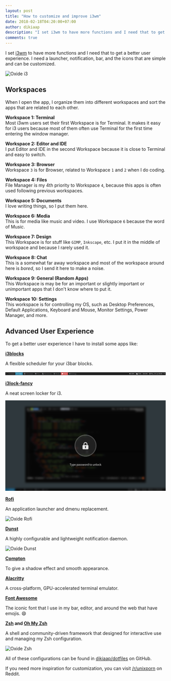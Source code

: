```yaml
---
layout: post
title: "How to customize and improve i3wm"
date: 2018-02-18T04:20:00+07:00
author: dikiaap
description: "I set i3wm to have more functions and I need that to get a better user experience. I need a launcher, notification, bar, and the icons that are simple and can be customized."
comments: true
---
```

I set [i3wm](https://i3wm.org/) to have more functions and I need that to get a better user experience. I need a launcher, notification, bar, and the icons that are simple and can be customized.
<!--more-->

![Oxide i3](https://files.dikiaap.id/img/dotfiles/i3.png)

## Workspaces
When I open the app, I organize them into different workspaces and sort the apps that are related to each other.

<b>Workspace 1: Terminal</b><br>
Most i3wm users set their first Workspace is for Terminal. It makes it easy for i3 users because most of them often use Terminal for the first time entering the window manager.

<b>Workspace 2: Editor and IDE</b><br>
I put Editor and IDE in the second Workspace because it is close to Terminal and easy to switch.

<b>Workspace 3: Browser</b><br>
Workspace `3` is for Browser, related to Workspace `1` and `2` when I do coding.

<b>Workspace 4: Files</b><br>
File Manager is my 4th priority to Workspace `4`, because this apps is often used following previous workspaces.

<b>Workspace 5: Documents</b><br>
I love writing things, so I put them here.

<b>Workspace 6: Media</b><br>
This is for media like music and video. I use Workspace `6` because the word of Mu<i>sic</i>.

<b>Workspace 7: Design</b><br>
This Workspace is for stuff like `GIMP`, `Inkscape`, etc. I put it in the middle of workspace and because I rarely used it.

<b>Workspace 8: Chat</b><br>
This is a somewhat far away workspace and most of the workspace around here is _bored_, so I send it here to make a noise.

<b>Workspace 9: General (Random Apps)</b><br>
This Workspace is may be for an important or slightly important or unimportant apps that I don't know where to put it.

<b>Workspace 10: Settings</b><br>
This workspace is for controlling my OS, such as Desktop Preferences, Default Applications, Keyboard and Mouse, Monitor Settings, Power Manager, and more.

## Advanced User Experience

To get a better user experience I have to install some apps like:

[**i3blocks**](https://github.com/vivien/i3blocks)

A flexible scheduler for your i3bar blocks.

![Oxide i3blocks](/img/post/i3blocks.png)

[**i3lock-fancy**](https://github.com/meskarune/i3lock-fancy)

A neat screen locker for i3.

![i3lock-fancy](/img/post/i3lock-fancy.png)

[**Rofi**](https://github.com/DaveDavenport/rofi)

An application launcher and dmenu replacement.

![Oxide Rofi](https://files.dikiaap.id/img/dotfiles/rofi.png)

[**Dunst**](https://github.com/dunst-project/dunst)

A highly configurable and lightweight notification daemon.

![Oxide Dunst](https://files.dikiaap.id/img/dotfiles/dunst.png)

[**Compton**](https://github.com/yshui/compton)

To give a shadow effect and smooth appearance.

[**Alacritty**](https://github.com/jwilm/alacritty)

A cross-platform, GPU-accelerated terminal emulator.

[**Font Awesome**](https://github.com/FortAwesome/Font-Awesome)

The iconic font that I use in my bar, editor, and around the web that have emojis. 😄

**[Zsh](https://www.zsh.org/) and [Oh My Zsh](https://github.com/robbyrussell/oh-my-zsh)**

A shell and community-driven framework that designed for interactive use and managing my Zsh configuration.

![Oxide Zsh](https://files.dikiaap.id/img/dotfiles/zsh.png)

All of these configurations can be found in [dikiaap/dotfiles](https://github.com/dikiaap/dotfiles) on GitHub.

If you need more inspiration for customization, you can visit [/r/unixporn](https://www.reddit.com/r/unixporn/) on Reddit.